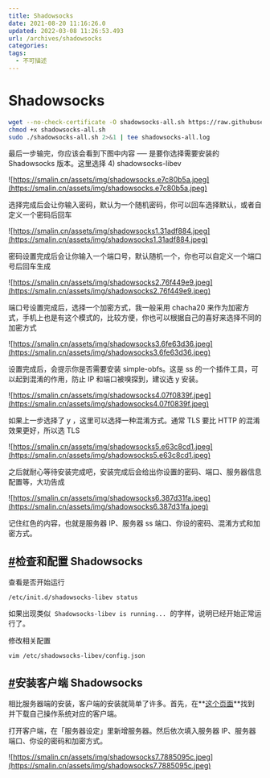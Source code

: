 ```yaml
---
title: Shadowsocks
date: 2021-08-20 11:16:26.0
updated: 2022-03-08 11:26:53.493
url: /archives/shadowsocks
categories:
tags:
  - 不可描述
---
```


# Shadowsocks

```bash
wget --no-check-certificate -O shadowsocks-all.sh https://raw.githubusercontent.com/teddysun/shadowsocks_install/master/shadowsocks-all.sh
chmod +x shadowsocks-all.sh
sudo ./shadowsocks-all.sh 2>&1 | tee shadowsocks-all.log
```

最后一步输完，你应该会看到下图中内容 ── 是要你选择需要安装的 Shadowsocks 版本。这里选择 4) shadowsocks-libev

![https://smalin.cn/assets/img/shadowsocks.e7c80b5a.jpeg](https://smalin.cn/assets/img/shadowsocks.e7c80b5a.jpeg)

选择完成后会让你输入密码，默认为一个随机密码，你可以回车选择默认，或者自定义一个密码后回车

![https://smalin.cn/assets/img/shadowsocks1.31adf884.jpeg](https://smalin.cn/assets/img/shadowsocks1.31adf884.jpeg)

密码设置完成后会让你输入一个端口号，默认随机一个，你也可以自定义一个端口号后回车生成

![https://smalin.cn/assets/img/shadowsocks2.76f449e9.jpeg](https://smalin.cn/assets/img/shadowsocks2.76f449e9.jpeg)

端口号设置完成后，选择一个加密方式，我一般采用 chacha20 来作为加密方式，手机上也是有这个模式的，比较方便，你也可以根据自己的喜好来选择不同的加密方式

![https://smalin.cn/assets/img/shadowsocks3.6fe63d36.jpeg](https://smalin.cn/assets/img/shadowsocks3.6fe63d36.jpeg)

设置完成后，会提示你是否需要安装 simple-obfs。这是 ss 的一个插件工具，可以起到混淆的作用，防止 IP 和端口被嗅探到，建议选 y 安装。

![https://smalin.cn/assets/img/shadowsocks4.07f0839f.jpeg](https://smalin.cn/assets/img/shadowsocks4.07f0839f.jpeg)

如果上一步选择了 y ，这里可以选择一种混淆方式。通常 TLS 要比 HTTP 的混淆效果更好，所以选 TLS

![https://smalin.cn/assets/img/shadowsocks5.e63c8cd1.jpeg](https://smalin.cn/assets/img/shadowsocks5.e63c8cd1.jpeg)

之后就耐心等待安装完成吧，安装完成后会给出你设置的密码、端口、服务器信息配置等，大功告成

![https://smalin.cn/assets/img/shadowsocks6.387d31fa.jpeg](https://smalin.cn/assets/img/shadowsocks6.387d31fa.jpeg)

记住红色的内容，也就是服务器 IP、服务器 ss 端口、你设的密码、混淆方式和加密方式。

## **[#](https://smalin.cn/views/article/Linux/shadowsocks.html#%E6%A3%80%E6%9F%A5%E5%92%8C%E9%85%8D%E7%BD%AE-shadowsocks)检查和配置 Shadowsocks**

查看是否开始运行

`/etc/init.d/shadowsocks-libev status`

如果出现类似  `Shadowsocks-libev is running...`  的字样，说明已经开始正常运行了。

修改相关配置

`vim /etc/shadowsocks-libev/config.json`

## **[#](https://smalin.cn/views/article/Linux/shadowsocks.html#%E5%AE%89%E8%A3%85%E5%AE%A2%E6%88%B7%E7%AB%AF-shadowsocks)安装客户端 Shadowsocks**

相比服务器端的安装，客户端的安装就简单了许多。首先，在**[这个页面](https://shadowsocks.org/en/download/clients.html)**找到并下载自己操作系统对应的客户端。

打开客户端，在「服务器设定」里新增服务器。然后依次填入服务器 IP、服务器端口、你设的密码和加密方式。

![https://smalin.cn/assets/img/shadowsocks7.7885095c.jpeg](https://smalin.cn/assets/img/shadowsocks7.7885095c.jpeg)
